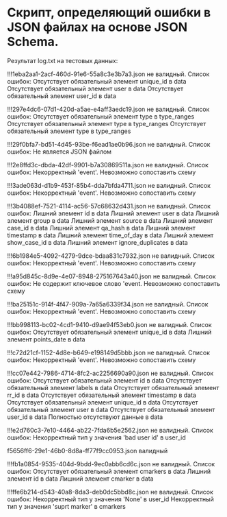 # Скрипт, определяющий ошибки в JSON файлах на основе JSON Schema.

Результат log.txt на тестовых данных:

!!!1eba2aa1-2acf-460d-91e6-55a8c3e3b7a3.json не валидный. 
Список ошибок: 
Отсутствует обязательный элемент unique_id в data
Отсутствует обязательный элемент user в data
Отсутствует обязательный элемент user_id в data

!!!297e4dc6-07d1-420d-a5ae-e4aff3aedc19.json не валидный. 
Список ошибок: 
Отсутствует обязательный элемент type в type_ranges
Отсутствует обязательный элемент type в type_ranges
Отсутствует обязательный элемент type в type_ranges

!!!29f0bfa7-bd51-4d45-93be-f6ead1ae0b96.json не валидный. 
Список ошибок: 
Не является JSON файлом

!!!2e8ffd3c-dbda-42df-9901-b7a30869511a.json не валидный. 
Список ошибок: 
Некорректный 'event'. Невозможно сопоставить схему 

!!!3ade063d-d1b9-453f-85b4-dda7bfda4711.json не валидный. 
Список ошибок: 
Некорректный 'event'. Невозможно сопоставить схему 

!!!3b4088ef-7521-4114-ac56-57c68632d431.json не валидный. 
Список ошибок: 
Лишний элемент id в data
Лишний элемент user в data
Лишний элемент group в data
Лишний элемент source в data
Лишний элемент case_id в data
Лишний элемент qa_hash в data
Лишний элемент timestamp в data
Лишний элемент time_of_day в data
Лишний элемент show_case_id в data
Лишний элемент ignore_duplicates в data

!!!6b1984e5-4092-4279-9dce-bdaa831c7932.json не валидный. 
Список ошибок: 
Некорректный 'event'. Невозможно сопоставить схему 

!!!a95d845c-8d9e-4e07-8948-275167643a40.json не валидный. 
Список ошибок: 
Не содержит ключевое слово 'event. Невозможно сопоставить схему

!!!ba25151c-914f-4f47-909a-7a65a6339f34.json не валидный. 
Список ошибок: 
Некорректный 'event'. Невозможно сопоставить схему 

!!!bb998113-bc02-4cd1-9410-d9ae94f53eb0.json не валидный. 
Список ошибок: 
Отсутствует обязательный элемент unique_id в data
Лишний элемент points_date в data

!!!c72d21cf-1152-4d8e-b649-e198149d5bbb.json не валидный. 
Список ошибок: 
Некорректный 'event'. Невозможно сопоставить схему 

!!!cc07e442-7986-4714-8fc2-ac2256690a90.json не валидный. 
Список ошибок: 
Отсутствует обязательный элемент id в data
Отсутствует обязательный элемент labels в data
Отсутствует обязательный элемент rr_id в data
Отсутствует обязательный элемент timestamp в data
Отсутствует обязательный элемент unique_id в data
Отсутствует обязательный элемент user в data
Отсутствует обязательный элемент user_id в data
Полностью отсутствуют данные в data

!!!e2d760c3-7e10-4464-ab22-7fda6b5e2562.json не валидный. 
Список ошибок: 
Некорректный тип у значения 'bad user id' в user_id

f5656ff6-29e1-46b0-8d8a-ff77f9cc0953.json валидный

!!!fb1a0854-9535-404d-9bdd-9ec0abb6cd6c.json не валидный. 
Список ошибок: 
Отсутствует обязательный элемент cmarkers в data
Лишний элемент id в data
Лишний элемент cmarker в data

!!!ffe6b214-d543-40a8-8da3-deb0dc5bbd8c.json не валидный. 
Список ошибок: 
Некорректный тип у значения 'None' в user_id
Некорректный тип у значения 'suprt marker' в cmarkers
